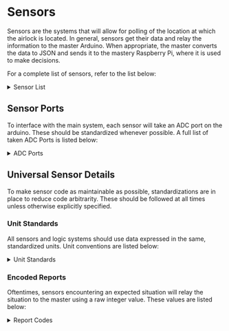 ﻿# Sensors
Sensors are the systems that will allow for polling of the location at which the airlock is located. In general, sensors get their data and relay the information to the master Arduino. When appropriate, the master converts the data to JSON and sends it to the mastery Raspberry Pi, where it is used to make decisions. 

For a complete list of sensors, refer to the list below:
<details>
  <summary>Sensor List</summary>
  • <a href="co2-sensor">Gravity IR CO₂ Sensor</a> <br/>
  • <a href="o2-sensor">Grove O₂ Sensor</a><br/>
  • <a href="temperature-pressure-sensor">Temperature/Pressure Sensor</a><br/>
  • <a href="PIR-motion-sensor">Passive IR Sensor</a><br/>
</details>

## Sensor Ports
To interface with the main system, each sensor will take an ADC port on the arduino. These should be standardized whenever possible. A full list of taken ADC Ports is listed below:


<details>
  <summary>ADC Ports</summary>
  • <b>AO</b>: CO₂ Sensor </br>
  • <b>A1</b>: O₂ Sensor </br>
  • <b>A3</b>: T/P Sensor </br>
  • <b>A4</b>: PIR Sensor
</details>

## Universal Sensor Details
To make sensor code as maintainable as possible, standardizations are in place to reduce code arbitrarity. These should be followed at all times unless otherwise explicitly specified.

### Unit Standards
All sensors and logic systems should use data expressed in the same, standardized units. Unit conventions are listed below: 

<details>
  <summary>Unit Standards</summary>
  • <b>O2 Concentration</b>: Percentage (%)<br/>
  • <b>CO2 Concentration</b>: Parts per million (ppm)<br/>
  • <b>Temperature</b>: Degrees Celsius (°C)<br/>
  • <b>Pressure</b>: kiloPascals (kPa)
</details>

### Encoded Reports
Oftentimes, sensors encountering an expected situation will relay the situation to the master using a raw integer value. These values are listed below:

<details>
  <summary>Report Codes</summary>
  • <b>-555</b>: Generic error<br/>
  • <b>-600</b>: Preheating in progress<br/>
  • <b>-666</b>: Initialization Error
</details>
